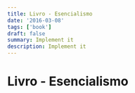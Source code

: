 ```yaml
---
title: Livro - Esencialismo
date: '2016-03-08'
tags: ['book']
draft: false
summary: Implement it
description: Implement it
---
```


# Livro - Esencialismo
